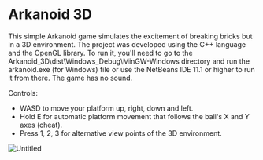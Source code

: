 # Arkanoid 3D
This simple Arkanoid game simulates the excitement of breaking bricks but in a 3D environment.
The project was developed using the C++ language and the OpenGL library. To run it, you'll need to go
to the Arkanoid_3D\dist\Windows_Debug\MinGW-Windows directory and run the arkanoid.exe (for Windows) file
or use the NetBeans IDE 11.1 or higher to run it from there. The game has no sound.

Controls:
- WASD to move your platform up, right, down and left.
- Hold E for automatic platform movement that follows the ball's X and Y axes (cheat).
- Press 1, 2, 3 for alternative view points of the 3D environment.

![Untitled](https://user-images.githubusercontent.com/105225491/172010855-aab5f904-e325-4e1c-8750-2b08244a5b63.png)
